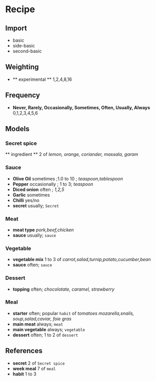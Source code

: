 # Recipe

## Import

* basic
* side-basic
* second-basic

## Weighting

* ** experimental **  1,2,4,8,16

## Frequency

* **Never, Rarely, Occasionally, Sometimes, Often, Usually, Always** 0,1,2,3,4,5,6

## Models

### Secret spice

** ingredient ** 2 of *lemon, orange, coriander, massala, garam*

### Sauce

* **Olive Oil** sometimes ;1.0 to 10 ; *teaspoon,tablespoon*
* **Pepper** occasionally ; 1 to 3; *teaspoon*
* **Diced onion** often ; *1,2,5*
* **Garlic** sometimes
* **Chilli** yes/no 
* **secret** usually; `Secret`

### Meat

* **meat type** *pork,beef,chicken*
* **sauce** usually; `sauce`

### Vegetable

* **vegetable mix** 1 to 3 of *carrot,salad,turnip,potato,cucumber,bean*
* **sauce** often; `sauce`

### Dessert

* **topping** often; *chocolotate, caramel, strawberry*

### Meal

* **starter** often; popular `habit` of *tomatoes mozarella,snails, soup,salad,caviar, foie gras*
* **main meat** always; `meat`
* **main vegetable** always; `vegetable`
* **dessert** often; 1 to 2 of `dessert`

## References

* **secret** 2 of `Secret spice`
* **week meal** 7 of `meal`
* **habit** 1 to 3



